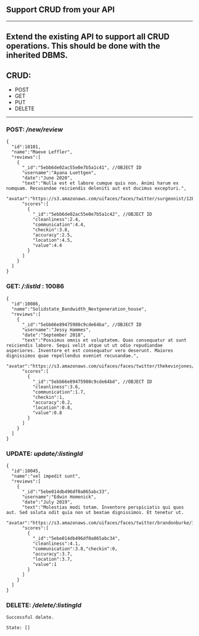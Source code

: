 ## Support CRUD from your API
________________________________
## Extend the existing API to support all CRUD operations. This should be done with the inherited DBMS.

## CRUD:
  * POST
  * GET
  * PUT
  * DELETE

_____________________________________________________________

### POST: */new/review*
```
{
  "id":10101,
  "name":"Maeve Leffler",
  "reviews":[
    {
      "_id":"5ebb6de02ac55e0e7b5a1c41", //OBJECT ID
      "username":"Ayana Luettgen",
      "date":"June 2020",
      "text":"Nulla est et labore cumque quis non. Animi harum ex numquam. Recusandae reiciendis deleniti aut est ducimus excepturi.",
      "avatar":"https://s3.amazonaws.com/uifaces/faces/twitter/surgeonist/128.jpg",
      "scores":[
        {
          "_id":"5ebb6de02ac55e0e7b5a1c42", //OBJECT ID
          "cleanliness":2.4,
          "communication":4.4,
          "checkin":3.8,
          "accuracy":2.5,
          "location":4.5,
          "value":4.4
        }
      ]
    }
  ]
}
```

### GET: */:listId* : 10086
```
{
  "id":10086,
  "name":"Solidstate_Bandwidth_Nextgeneration_house",
  "reviews":[
    {
      "_id":"5ebb66e89475980c9cde64ba", //OBJECT ID
      "username":"Jessy Hammes",
      "date":"September 2018",
      "text":"Possimus omnis et voluptatem. Quas consequatur at sunt reiciendis labore. Sequi velit atque ut ut odio repudiandae asperiores. Inventore et est consequatur vero deserunt. Maiores dignissimos quae repellendus eveniet recusandae.",
      "avatar":"https://s3.amazonaws.com/uifaces/faces/twitter/thekevinjones/128.jpg",
      "scores":[
        {
          "_id":"5ebb66e89475980c9cde64bd", //OBJECT ID
          "cleanliness":3.6,
          "communication":1.7,
          "checkin":1,
          "accuracy":0.2,
          "location":0.8,
          "value":0.8
        }
      ]
    }
  ]
}
```

### UPDATE: *update/:listingId*

```
{
  "id":10045,
  "name":"vel impedit sunt",
  "reviews":[
    {
      "_id":"5ebe014db496df0a065abc33",
      "username":"Edwin Homenick",
      "date":"July 2019",
      "text":"Molestias modi totam. Inventore perspiciatis qui quos aut. Sed soluta odit quia non ut beatae dignissimos. Et tenetur ut.
      "avatar":"https://s3.amazonaws.com/uifaces/faces/twitter/brandonburke/128.jpg",
      "scores":[
        {
          "_id":"5ebe014db496df0a065abc34",
          "cleanliness":4.1,
          "communication":3.8,"checkin":0,
          "accuracy":3.7,
          "location":3.7,
          "value":1
        }
      ]
    }
  ]
}
```

### DELETE: */delete/:listingId*
```
Successful delete.

State: []
```
